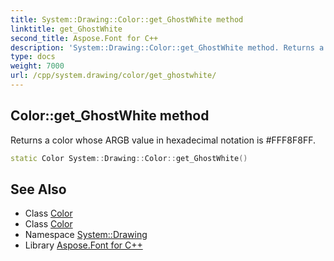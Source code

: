 ```yaml
---
title: System::Drawing::Color::get_GhostWhite method
linktitle: get_GhostWhite
second_title: Aspose.Font for C++
description: 'System::Drawing::Color::get_GhostWhite method. Returns a color whose ARGB value in hexadecimal notation is #FFF8F8FF in C++.'
type: docs
weight: 7000
url: /cpp/system.drawing/color/get_ghostwhite/
---
```

## Color::get_GhostWhite method


Returns a color whose ARGB value in hexadecimal notation is #FFF8F8FF.

```cpp
static Color System::Drawing::Color::get_GhostWhite()
```

## See Also

* Class [Color](../)
* Class [Color](../)
* Namespace [System::Drawing](../../)
* Library [Aspose.Font for C++](../../../)
